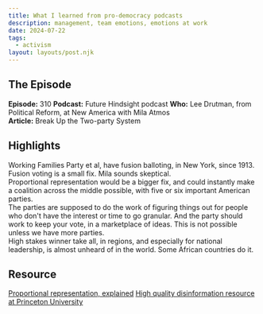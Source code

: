```yaml
---
title: What I learned from pro-democracy podcasts
description: management, team emotions, emotions at work
date: 2024-07-22
tags:
  - activism
layout: layouts/post.njk
---
```

## The Episode
__Episode:__ 310
__Podcast:__ Future Hindsight podcast
__Who:__ Lee Drutman, from Political Reform, at New America with Mila Atmos  
__Article:__ Break Up the Two-party System 

## Highlights
Working Families Party et al, have fusion balloting, in New York, since 1913.   
Fusion voting is a small fix. Mila sounds skeptical.   
Proportional representation would be a bigger fix, and could instantly make a coalition across the middle possible, with five or six important American parties.  
The parties are supposed to do the work of figuring things out for people who don't have the interest or time to go granular. And the party should work to keep your vote, in a marketplace of ideas. This is not possible unless we have more parties.    
High stakes winner take all, in regions, and especially for national leadership, is almost unheard of in the world. Some African countries do it.  

## Resource
[Proportional representation, explained](https://protectdemocracy.org/work/proportional-representation-explained/)
[High quality disinformation resource at Princeton University](https://princetonlibrary.org/guides/misinformation-disinformation-malinformation-a-guide/)
